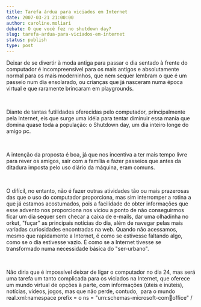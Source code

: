 ```yaml
---
title: Tarefa árdua para viciados em Internet
date: 2007-03-21 21:00:00
author: caroline.moliari
debate: O que você fez no shutdown day?
slug: tarefa-ardua-para-viciados-em-internet
status: publish 
type: post
---
```


Deixar de se divertir à moda antiga para passar o dia sentado à frente do computador é incompreensível para os mais antigos e absolutamente normal para os mais moderninhos, que nem sequer lembram o que é um passeio num dia ensolarado, ou crianças que já nasceram numa época virtual e que raramente brincaram em playgrounds.


 


Diante de tantas futilidades oferecidas pelo computador, principalmente pela Internet, eis que surge uma idéia para tentar diminuir essa mania que domina quase toda a população: o Shutdown day, um dia inteiro longe do amigo pc. 


 


A intenção da proposta é boa, já que nos incentiva a ter mais tempo livre para rever os amigos, sair com a família e fazer passeios que antes da ditadura imposta pelo uso diário da máquina, eram comuns.


 


O difícil, no entanto, não é fazer outras atividades tão ou mais prazerosas das que o uso do computador proporciona, mas sim interromper a rotina a que já estamos acostumados, pois a facilidade de obter informações que esse advento nos proporciona nos viciou a ponto de não conseguirmos ficar um dia sequer sem checar a caixa de e-mails, dar uma olhadinha no orkut, "fuçar" as principais notícias do dia, além de navegar pelas mais variadas curiosidades encontradas na web. Quando não acessamos, mesmo que rapidamente a Internet, é como se estivesse faltando algo, como se o dia estivesse vazio. É como se a Internet tivesse se transformado numa necessidade básica do "ser-urbano".


 


Não diria que é impossível deixar de ligar o computador no dia 24, mas será uma tarefa um tanto complicada para os viciados na Internet, que oferece um mundo virtual de opções à parte, com informações (úteis e inúteis), notícias, vídeos, jogos, mas que não perde, contudo,  para o mundo real.xml:namespace prefix = o ns = "urn:schemas-microsoft-com:office:office" /


